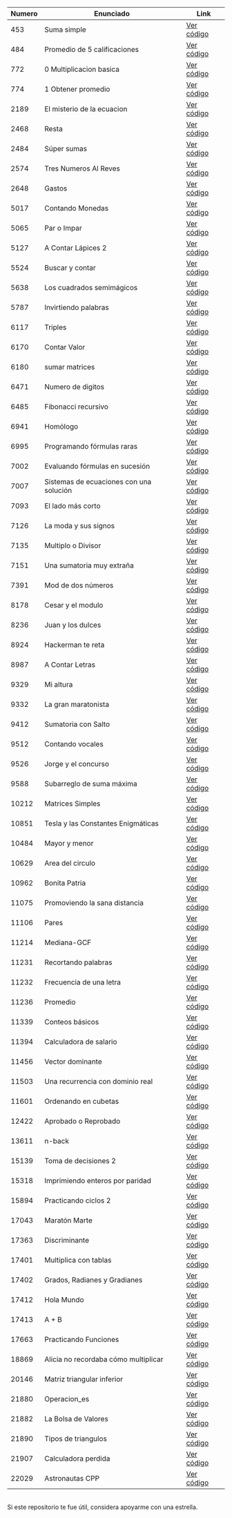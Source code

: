**Numero** |  **Enunciado** | **Link**
------------ | ------------- | ------------- 
453 | Suma simple | [Ver código](https://github.com/FranzxFernandez/omegaUp-EjerciciosResueltos/blob/main/Suma%20simple/main.c)
484 | Promedio de 5 calificaciones | [Ver código](https://github.com/FranzxFernandez/omegaUp-EjerciciosResueltos/tree/main/Promedio%20de%205%20calificaciones)
772 | 0 Multiplicacion basica | [Ver código](https://github.com/FranzxFernandez/omegaUp-EjerciciosResueltos/blob/main/0%20Multiplicacion%20basica/main.c)
774 | 1 Obtener promedio | [Ver código](https://github.com/FranzxFernandez/omegaUp-EjerciciosResueltos/blob/main/Obtener%20promedio/main.c)
2189 | El misterio de la ecuacion | [Ver código](https://github.com/FranzxFernandez/omegaUp-EjerciciosResueltos/blob/main/El%20misterio%20de%20la%20ecuacion/main.c)
2468 | Resta | [Ver código](https://github.com/FranzxFernandez/omegaUp-EjerciciosResueltos/blob/main/Resta/main.c)
2484 | Súper sumas | [Ver código](https://github.com/FranzxFernandez/omegaUp-EjerciciosResueltos/blob/main/S%C3%BAper%20sumas/main.c)
2574 | Tres Numeros Al Reves | [Ver código](https://github.com/FranzxFernandez/omegaUp-EjerciciosResueltos/blob/main/Tres%20Numeros%20Al%20Reves/main.c)
2648 | Gastos | [Ver código](https://github.com/FranzxFernandez/omegaUp-EjerciciosResueltos/blob/main/Gastos/main.c)
5017 | Contando Monedas | [Ver código](https://github.com/FranzxFernandez/omegaUp-EjerciciosResueltos/blob/main/Contando%20Monedas/main.c)
5065 | Par o Impar | [Ver código](https://github.com/FranzxFernandez/omegaUp-EjerciciosResueltos/blob/main/Par%20o%20Impar/main.c)
5127 | A Contar Lápices 2 | [Ver código](https://github.com/FranzxFernandez/omegaUp-EjerciciosResueltos/blob/main/A%20Contar%20L%C3%A1pices%202/main.c)
5524 | Buscar y contar | [Ver código](https://github.com/FranzxFernandez/omegaUp-EjerciciosResueltos/blob/main/Buscar%20y%20contar/main.c)
5638 | Los cuadrados semimágicos | [Ver código](https://github.com/FranzxFernandez/omegaUp-EjerciciosResueltos/blob/main/Los%20cuadrados%20semim%C3%A1gicos/main.c)
5787 | Invirtiendo palabras | [Ver código](https://github.com/FranzxFernandez/omegaUp-EjerciciosResueltos/blob/main/Invirtiendo%20palabras/main.c)
6117 | Triples | [Ver código](https://github.com/FranzxFernandez/omegaUp-EjerciciosResueltos/blob/main/Triples/main.c)
6170 | Contar Valor | [Ver código](https://github.com/FranzxFernandez/omegaUp-EjerciciosResueltos/blob/main/Contar%20Valor/main.c)
6180 | sumar matrices | [Ver código](https://github.com/FranzxFernandez/omegaUp-EjerciciosResueltos/blob/main/sumar%20matrices/main.c)
6471 | Numero de digitos | [Ver código](https://github.com/FranzxFernandez/omegaUp-EjerciciosResueltos/blob/main/Numero%20de%20digitos/main.c)
6485 | Fibonacci recursivo | [Ver código](https://github.com/FranzxFernandez/omegaUp-EjerciciosResueltos/blob/main/Fibonacci%20recursivo/main.c)
6941 | Homólogo | [Ver código](https://github.com/FranzxFernandez/omegaUp-EjerciciosResueltos/blob/main/Hom%C3%B3logo/main.c)
6995 | Programando fórmulas raras | [Ver código](https://github.com/FranzxFernandez/omegaUp-EjerciciosResueltos/blob/main/Programando%20f%C3%B3rmulas%20raras/main.c)
7002 | Evaluando fórmulas en sucesión | [Ver código](https://github.com/FranzxFernandez/omegaUp-EjerciciosResueltos/blob/main/Evaluando%20f%C3%B3rmulas%20en%20sucesi%C3%B3n/main.c)
7007 | Sistemas de ecuaciones con una solución | [Ver código](https://github.com/FranzxFernandez/omegaUp-EjerciciosResueltos/blob/main/Sistemas%20de%20ecuaciones%20con%20una%20soluci%C3%B3n/main.c)
7093 | El lado más corto | [Ver código](https://github.com/FranzxFernandez/omegaUp-EjerciciosResueltos/blob/main/El%20lado%20m%C3%A1s%20corto/main.c)
7126 | La moda y sus signos | [Ver código](https://github.com/FranzxFernandez/omegaUp-EjerciciosResueltos/blob/main/La%20moda%20y%20sus%20signos/main.c)
7135 | Multiplo o Divisor | [Ver código](https://github.com/FranzxFernandez/omegaUp-EjerciciosResueltos/blob/main/Multiplo%20o%20Divisor/main.c)
7151 | Una sumatoria muy extraña | [Ver código](https://github.com/FranzxFernandez/omegaUp-EjerciciosResueltos/blob/main/Una%20sumatoria%20muy%20extra%C3%B1a/main.c)
7391 | Mod de dos números |  [Ver código](https://github.com/FranzxFernandez/omegaUp-EjerciciosResueltos/blob/main/Mod%20de%20dos%20n%C3%BAmeros/main.c)
8178 | Cesar y el modulo | [Ver código](https://github.com/FranzxFernandez/omegaUp-EjerciciosResueltos/blob/main/Cesar%20y%20el%20modulo/main.c)
8236 | Juan y los dulces | [Ver código](https://github.com/FranzxFernandez/omegaUp-EjerciciosResueltos/blob/main/Juan%20y%20los%20dulces/main.c)
8924 | Hackerman te reta | [Ver código](https://github.com/FranzxFernandez/omegaUp-EjerciciosResueltos/blob/main/Hackerman%20te%20reta/main.c)
8987 | A Contar Letras | [Ver código](https://github.com/FranzxFernandez/omegaUp-EjerciciosResueltos/blob/main/A%20Contar%20Letra/main.c)
9329 | Mi altura | [Ver código](https://github.com/FranzxFernandez/omegaUp-EjerciciosResueltos/blob/main/Mi%20altura/main.c)
9332 | La gran maratonista | [Ver código](https://github.com/FranzxFernandez/omegaUp-EjerciciosResueltos/blob/main/La%20gran%20maratonista/main.c)
9412 | Sumatoria con Salto | [Ver código](https://github.com/FranzxFernandez/omegaUp-EjerciciosResueltos/blob/main/Sumatoria%20con%20Salto/main.c)
9512 | Contando vocales | [Ver código](https://github.com/FranzxFernandez/omegaUp-EjerciciosResueltos/blob/main/Contando%20vocales/main.c)
9526 | Jorge y el concurso | [Ver código](https://github.com/FranzxFernandez/omegaUp-EjerciciosResueltos/blob/main/Jorge%20y%20el%20concurso/main.c)
9588 | Subarreglo de suma máxima | [Ver código](https://github.com/FranzxFernandez/omegaUp-EjerciciosResueltos/blob/main/Subarreglo%20de%20suma%20m%C3%A1xima/main.c)
10212 | Matrices Simples | [Ver código](https://github.com/FranzxFernandez/omegaUp-EjerciciosResueltos/blob/main/Matrices%20Simples/main.c)
10851 | Tesla y las Constantes Enigmáticas | [Ver código](https://github.com/FranzxFernandez/omegaUp-EjerciciosResueltos/blob/main/Tesla%20y%20las%20Constantes%20Enigm%C3%A1ticas/main.c)
10484 | Mayor y menor | [Ver código](https://github.com/FranzxFernandez/omegaUp-EjerciciosResueltos/blob/main/Mayor%20y%20menor/main.c)
10629 | Area del circulo | [Ver código](https://github.com/FranzxFernandez/omegaUp-EjerciciosResueltos/blob/main/Area%20del%20circulo/main.c)
10962 | Bonita Patria | [Ver código](https://github.com/FranzxFernandez/omegaUp-EjerciciosResueltos/blob/main/Bonita%20Patria/main.c)
11075 | Promoviendo la sana distancia | [Ver código](https://github.com/FranzxFernandez/omegaUp-EjerciciosResueltos/blob/main/Promoviendo%20la%20sana%20distancia/main.c)
11106 | Pares | [Ver código](https://github.com/FranzxFernandez/omegaUp-EjerciciosResueltos/blob/main/Pares/main.c)
11214 | Mediana-GCF | [Ver código](https://github.com/FranzxFernandez/omegaUp-EjerciciosResueltos/blob/main/Mediana-GCF/main.c)
11231 | Recortando palabras | [Ver código](https://github.com/FranzxFernandez/omegaUp-EjerciciosResueltos/blob/main/Recortando%20palabras/main.c)
11232 | Frecuencia de una letra | [Ver código](https://github.com/FranzxFernandez/omegaUp-EjerciciosResueltos/blob/main/Frecuencia%20de%20una%20letra/main.c)
11236 | Promedio | [Ver código](https://github.com/FranzxFernandez/omegaUp-EjerciciosResueltos/blob/main/Promedio/main.c)
11339 | Conteos básicos | [Ver código](https://github.com/FranzxFernandez/omegaUp-EjerciciosResueltos/blob/main/Conteos%20b%C3%A1sicos/main.c)
11394 | Calculadora de salario | [Ver código](https://github.com/FranzxFernandez/omegaUp-EjerciciosResueltos/blob/main/Calculadora%20de%20salario/main.c)
11456 | Vector dominante | [Ver código](https://github.com/FranzxFernandez/omegaUp-EjerciciosResueltos/blob/main/Vector_dominante/main.c)
11503 | Una recurrencia con dominio real | [Ver código](https://github.com/FranzxFernandez/omegaUp-EjerciciosResueltos/blob/main/Una%20recurrencia%20con%20dominio%20real/main.c)
11601 | Ordenando en cubetas | [Ver código](https://github.com/FranzxFernandez/omegaUp-EjerciciosResueltos/blob/main/Ordenando%20en%20cubetas/main.c)
12422 | Aprobado o Reprobado | [Ver código](https://github.com/FranzxFernandez/omegaUp-EjerciciosResueltos/blob/main/Aprobado%20o%20Reprobado/main.c)
13611 | n-back | [Ver código](https://github.com/FranzxFernandez/omegaUp-EjerciciosResueltos/blob/main/n-back/main.c)
15139 | Toma de decisiones 2 | [Ver código](https://github.com/FranzxFernandez/omegaUp-EjerciciosResueltos/blob/main/Toma%20de%20decisiones%202/main.c)
15318 | Imprimiendo enteros por paridad | [Ver código](https://github.com/FranzxFernandez/omegaUp-EjerciciosResueltos/blob/main/Imprimiendo_enteros_por_paridad/main.c)
15894 | Practicando ciclos 2 | [Ver código](https://github.com/FranzxFernandez/omegaUp-EjerciciosResueltos/blob/main/Practicando%20ciclos%202/main.c)
17043 | Maratón Marte | [Ver código](https://github.com/FranzxFernandez/omegaUp-EjerciciosResueltos/blob/main/Marat%C3%B3n%20Marte/main.c)
17363 | Discriminante | [Ver código](https://github.com/FranzxFernandez/omegaUp-EjerciciosResueltos/blob/main/Discriminante/main.c)
17401 | Multiplica con tablas | [Ver código](https://github.com/FranzxFernandez/omegaUp-EjerciciosResueltos/blob/main/Multiplica_con_tablas/main.c)
17402 | Grados, Radianes y Gradianes | [Ver código](https://github.com/FranzxFernandez/omegaUp-EjerciciosResueltos/blob/main/Grados%2C%20Radianes%20y%20Gradianes/main.c)
17412 | Hola Mundo | [Ver código](https://github.com/FranzxFernandez/omegaUp-EjerciciosResueltos/blob/main/Hola%20Mundo/main.c)
17413 | A + B | [Ver código](https://github.com/FranzxFernandez/omegaUp-EjerciciosResueltos/blob/main/A%2BB/main.c)
17663 | Practicando Funciones | [Ver código](https://github.com/FranzxFernandez/omegaUp-EjerciciosResueltos/blob/main/Practicando%20Funciones/main.c)
18869 | Alicia no recordaba cómo multiplicar | [Ver código](https://github.com/FranzxFernandez/omegaUp-EjerciciosResueltos/blob/main/Alicia%20no%20recordaba%20c%C3%B3mo%20multiplicar/main.c)
20146 | Matriz triangular inferior | [Ver código](https://github.com/FranzxFernandez/omegaUp-EjerciciosResueltos/blob/main/Matriz%20triangular%20inferior/main.c)
21880 | Operacion_es | [Ver código](https://github.com/FranzxFernandez/omegaUp-EjerciciosResueltos/blob/main/Operacion_es/main.c)
21882 | La Bolsa de Valores | [Ver código](https://github.com/FranzxFernandez/omegaUp-EjerciciosResueltos/blob/main/La%20Bolsa%20de%20Valores/main.c)
21890 | Tipos de triangulos | [Ver código](https://github.com/FranzxFernandez/omegaUp-EjerciciosResueltos/blob/main/Tipos%20de%20triangulos/main.c)
21907 | Calculadora perdida | [Ver código](https://github.com/FranzxFernandez/omegaUp-EjerciciosResueltos/blob/main/Calculadora%20perdida/main.c)
22029 | Astronautas CPP | [Ver código](https://github.com/FranzxFernandez/omegaUp-EjerciciosResueltos/blob/main/Astronautas%20CPP/main.c)

<br>
Si este repositorio te fue útil, considera apoyarme con una estrella.
